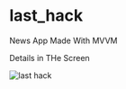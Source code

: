 # last_hack

News App Made With MVVM 

Details in THe Screen


 ![last hack](https://user-images.githubusercontent.com/76402626/148899276-93fc2de0-4038-4521-ace2-51fbc0d2921b.png)
